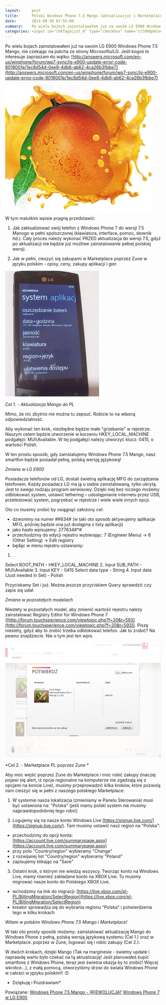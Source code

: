 ```yaml
---
layout:     post
title:      Polski Windows Phone 7.5 Mango (aktualizacja) i Marketplace via Zune
date:       2011-09-30 07:55:00
summary:    Po wielu bojach zainstalowałem już na swoim LG E900 Windows Phone 7.5 Mango, nie czekając na patcha ze strony Microsoftu/LG. Jeśli kogoś to interesuje zapraszam do wątku:http://answers.microsoft.com/en-us/winphone/forum/wp7-sync/lg-e900-upd... W tym malutkim wpisie pragnę przedstawić:1. Jak zaktuali...
categories: <input id="chkTagsList_0" type="checkbox" name="ctl00$phContentRight$chkTagsList$chkTagsList_0" checked="checked" value="1"><label for="chkTagsList_0">windows</label> <input id="chkTagsList_2" type="checkbox" name="ctl00$phContentRight$chkTagsList$chkTagsList_2" checked="checked" value="4"><label for="chkTagsList_2">sprzęt</label> <input id="chkTagsList_8" type="checkbox" name="ctl00$phContentRight$chkTagsList$chkTagsList_8" checked="checked" value="256"><label for="chkTagsList_8">urządzenia mobilne</label>
---
```




Po wielu bojach zainstalowałem już na swoim LG E900 Windows Phone 7.5 Mango, nie czekając na patcha ze strony Microsoftu/LG. Jeśli kogoś to interesuje zapraszam do wątku:
[http://answers.microsoft.com/en-us/winphone/forum/wp7-sync/lg-e900-update-error-code-8018001e/1ec8d54d-0ee8-4db6-ab62-4ca26b3fbbe7](http://answers.microsoft.com/en-us/winphone/forum/wp7-sync/lg-e900-update-error-code-8018001e/1ec8d54d-0ee8-4db6-ab62-4ca26b3fbbe7)



![desk](https://raw.githubusercontent.com/djfoxer/djfoxer.github.io/master/_img/2011-9-30-_167_/g_-_608x405_-_-_28084x20110929233142_1.png)

 

W tym malutkim wpisie pragnę przedstawić:
1. Jak zaktualizować swój telefon z Windows Phone 7 do wersji 7.5 Manogo w pełni spolszczonej (klawiatura, interface, pomoc, słownik itd.). Cały proces należy wykonać PRZED aktualizacja do wersji 7.5, gdyż po aktualizacji nie będzie już możliwe zainstalowanie pełnej polskiej wersji.

2. Jak w pełni, cieszyć się zakupami w Marketplace poprzez Zune w języku polskim - opisy, ceny, zakupy aplikacji i gier.



![desk](https://raw.githubusercontent.com/djfoxer/djfoxer.github.io/master/_img/2011-9-30-_167_/g_-_608x405_-_-_28084x20110929233142_3.JPG)

 

 *Cel 1. - Aktualizacja Mango do PL* 

Mimo, że nic zbytnio nie można tu zepsuć. Robicie to na własną odpowiedzialność. 

Aby wykonać ten krok, niezbędne będzie małe "grzebanie" w rejestrze. Naszym celem będzie utworzenie w korzeniu HKEY_LOCAL_MACHINE podgałęzi: MUI\Available. W tej podgałęzi należy utworzyć klucz: 0415, o wartości Polish. 

W ten prostu sposób, gdy zainstalujemy Windows Phone 7.5 Mango, nasz smartfon będzie posiadał pełną, polską wersję językową!


 *Zmiana w LG E900* 

Posiadacze telefonów od LG, dostali świetną aplikację MFG do zarządzania telefonem. Każdy posiadacz LG ma ją u siebie zainstalowaną, tylko ukrytą.  Jest to swego rodzaju program serwisowy. Dzięki niej bez niczego możemy odblokować system, ustawić tethering – udostępnianie internetu przez USB, przetestować system, pogrzebać w rejestrze i wiele wiele innych opcji. 

Oto co musimy zrobić by osiągnąć założony cel:
- dzwonimy na numer ##634# (w taki oto sposób aktywujemy aplikacje MFG, później będzie ona już dostępna z listy aplikacji)
- jako hasło wpisujemy: 277634#*#
- przechodzimy do edycji rejestru wybierając: 7 (Engineer Menu) ->  6 (Other Setting) -> Edit registry
- będąc w menu rejestru ustawiamy:
1.
Select ROOT_PATH - HKEY_LOCAL_MACHINE
2. 
Input SUB_PATH - MUI\Available
3. 
Input KEY - 0415
Select data type - String
4. 
Input data (Just needed in Set) - Polish

Przyciskamy Set i już. Można jeszcze przyciskiem Query sprawdzić czy zapis się udał.


 *Zmiana w pozostałych modelach* 

Niestety w pozostałych model, aby zmienić wartość rejestru należy zainstalować  Registry Editor for Windows Phone 7 ([http://forum.touchxperience.com/viewtopic.php?f=20&t=593](http://forum.touchxperience.com/viewtopic.php?f=20&t=593)). Piszę niestety, gdyż aby to zrobić trzeba odblokować telefon. Jak to zrobić? Na pewno znajdziecie. Nie o tym jest ten wpis.



![desk](https://raw.githubusercontent.com/djfoxer/djfoxer.github.io/master/_img/2011-9-30-_167_/g_-_608x405_-_-_28084x20110929233142_2.png)

 

 *Cel 2. - Marketplace PL poprzez Zune * 

Aby móc wejść poprzez Zune do Marketplace i móc robić zakupy (inaczej pojawi się alert, iż opcje regionalne na komputerze nie zgadzają się z opcjami na koncie Live), musimy przeprowadzić kilka kroków, które pozwolą nam cieszyć się w pełni z naszego polskiego Marketplace:

1. W systemie nasza lokalizacja (zmieniamy w Panelu Sterowania) musi być ustawiona na: "Polska"  (jeśli mamy polski system nie musimy najprawdopodobniej tego robić)

2. Logujemy się na nasze konto Windows Live [https://signup.live.com/](https://signup.live.com/). Tam musimy ustawić nasz region na "Polska":
- przechodzimy do opcji konta: [https://account.live.com/summarypage.aspx](https://account.live.com/summarypage.aspx)
- przy polu "Country/region" wybieramy "Change"
- z rozwijanej list "Country/region" wybieramy "Poland"
- zapisujemy klikając na "Save"

3. Ostatni krok, o którym nie wiedzą wszyscy. Tworząc konto na Windows Live, mamy również zakładane konto na XBOX Live. Tu musimy migrować nasze konto do Polskiego XBOX Live.
- wchodzimy na link do migracji: [https://live.xbox.com/pl-PL/BillingMigration/SelectRegion](https://live.xbox.com/pl-PL/BillingMigration/SelectRegion)
- kreator sprowadza się do wybrania regionu "Polska" i potwierdzenia tego w kilku krokach

 *Witam w polskim Windows Phone 7.5 Mango i Marketplace!* 

W taki oto prosty sposób możemy: zainstalować aktualizację Mango do Windows Phone z pełną, polską wersją językową systemu (Cel 1.) oraz w Marketplace.  poprzez w Zune, logować się i robić zakupy (Cel 2.).

W dwóch krokach, dzięki Mango (Tak na marginesie - świetny update i naprawdę warto było czekać na tą aktualizację! Jeśli planowałeś kupić smartfone z Windows Phone, teraz jest świetna okazja by to zrobić! Więcej wkrótce...), z małą pomocą, otworzyliśmy drzwi do świata Windows Phone w całości w języku polskim!! :D



 * Dziękuję i Pozdrawiam* 







Powiązane:
[Windows Phone 7.5 Mango - (R)EWOLUCJA?](http://www.dobreprogramy.pl/djfoxer/Windows-Phone-Mango-REWOLUCJA,28224.html)
[Windows Phone 7 w LG E900](http://www.dobreprogramy.pl/djfoxer/Windows-Phone-w-LG-E,26695.html)


